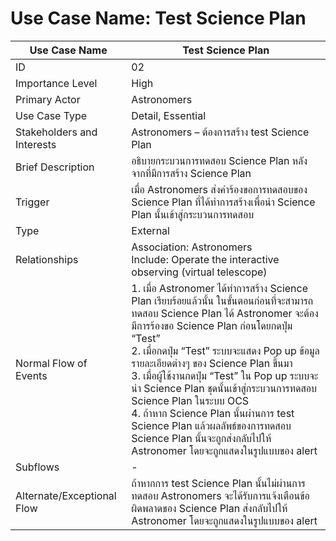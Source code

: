 # Use Case Name: Test Science Plan

| Use Case Name           | Test Science Plan                                   |
|-------------------------|---------------------------------------------------------------|
| ID                      | 02                                                             |
| Importance Level        | High                                                          |
| Primary Actor           | Astronomers                                              |
| Use Case Type           | Detail, Essential                                             |
| Stakeholders and Interests | Astronomers – ต้องการสร้าง test Science Plan |
| Brief Description       | อธิบายกระบวนการทดสอบ Science Plan หลังจากที่มีการสร้าง Science Plan |
| Trigger                 | เมื่อ Astronomers ส่งคำร้องขอการทดสอบของ Science Plan ที่ได้ทำการสร้างเพื่อนำ Science Plan นั้นเข้าสู่กระบวนการทดสอบ          |
| Type                    | External                                                      |
| Relationships           | Association: Astronomers <br>   Include: Operate the interactive observing (virtual telescope)                                |
| Normal Flow of Events   | 1. เมื่อ Astronomer ได้ทำการสร้าง Science Plan เรียบร้อยแล้วนั้น ในขั้นตอนก่อนที่จะสามารถทดสอบ Science Plan ได้ Astronomer จะต้องมีการร้องขอ Science Plan ก่อนโดยกดปุ่ม “Test” <br> 2. เมื่อกดปุ่ม “Test” ระบบจะแสดง Pop up ข้อมูลรายละเอียดต่างๆ ของ Science Plan ขึ้นมา <br> 3. เมื่อผู้ใช้งานกดปุ่ม “Test” ใน Pop up ระบบจะนำ Science Plan ชุดนั้นเข้าสู่กระบวนการทดสอบ Science Plan ในระบบ OCS <br> 4. ถ้าหาก Science Plan นั้นผ่านการ test Science Plan แล้วผลลัพธ์ของการทดสอบ Science Plan นั้นจะถูกส่งกลับไปให้ Astronomer โดยจะถูกแสดงในรูปแบบของ alert|
| Subflows                | -                                                             |
| Alternate/Exceptional Flow | ถ้าหากการ test Science Plan นั้นไม่ผ่านการทดสอบ Astronomers จะได้รับการแจ้งเตือนข้อผิดพลาดของ Science Plan ส่งกลับไปให้ Astronomer โดยจะถูกแสดงในรูปแบบของ alert                                                           |
